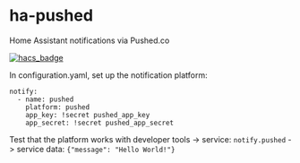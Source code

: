 # ha-pushed
Home Assistant notifications via Pushed.co

[![hacs_badge](https://img.shields.io/badge/HACS-Custom-orange.svg)](https://github.com/custom-components/hacs)


In configuration.yaml, set up the notification platform:
```
notify:
  - name: pushed
    platform: pushed
    app_key: !secret pushed_app_key
    app_secret: !secret pushed_app_secret
```

Test that the platform works with developer tools -> service: `notify.pushed` -> service data: `{"message": "Hello World!"}`
